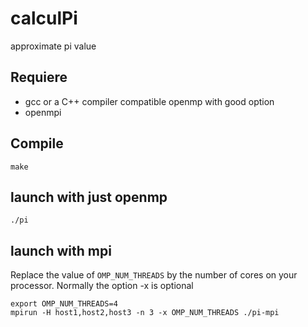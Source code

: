 # calculPi
approximate pi value

## Requiere
  - gcc or a C++ compiler compatible openmp with good option
  - openmpi


## Compile
```
make
```

## launch with just openmp
```
./pi
```

## launch with mpi

Replace the value of `OMP_NUM_THREADS` by the number of cores on your processor.
Normally the option -x is optional 
```
export OMP_NUM_THREADS=4 
mpirun -H host1,host2,host3 -n 3 -x OMP_NUM_THREADS ./pi-mpi
```
